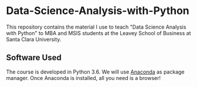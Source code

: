 # Data-Science-Analysis-with-Python

This repository contains the material I use to teach "Data Science Analysis with Python" to MBA and MSIS students at the Leavey School of Business at Santa Clara University.

## Software Used
The course is developed in Python 3.6. We will use <a href="https://conda.io/docs/index.html">Anaconda</a> as package manager. Once Anaconda is installed, all you need is a browser!
